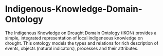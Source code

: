 # Indigenous-Knowledge-Domain-Ontology
The Indigenous Knowledge on Drought Domain Ontology (IKON) provides a simple, integrated representation of local indigeneous knowledge on drought. This ontology models the types and relations for rich description of events, objects (natural indicators), processes and their attributes.
